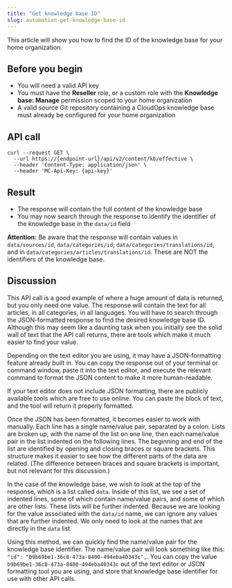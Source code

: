 ```yaml
---
title: "Get knowledge base ID"
slug: automation-get-knowledge-base-id
---
```



This article will show you how to find the ID of the knowledge base for your home organization.

## Before you begin

-   You will need a valid API key
-   You must have the **Reseller** role, or a custom role with the **Knowledge base: Manage** permission scoped to your home organization
-   A valid source Git repository containing a CloudOps knowledge base must already be configured for your home organization

## API call

```
curl --request GET \
  --url https://{endpoint-url}/api/v2/content/kb/effective \
  --header 'Content-Type: application/json' \
  --header 'MC-Api-Key: {api-key}'
```

## Result

-   The response will contain the full content of the knowledge base
-   You may now search through the response to identify the identifier of the knowledge base in the `data/id` field

**Attention:** Be aware that the response will contain values in `data/sources/id`, `data/categories/id`, `data/categories/translations/id`, and in `data/categories/articles/translations/id`. These are NOT the identifiers of the knowledge base.

## Discussion

This API call is a good example of where a huge amount of data is returned, but you only need one value. The response will contain the text for all articles, in all categories, in all languages. You will have to search through the JSON-formatted response to find the desired knowledge base ID. Although this may seem like a daunting task when you initially see the solid wall of text that the API call returns, there are tools which make it much easier to find your value.

Depending on the text editor you are using, it may have a JSON-formatting feature already built in. You can copy the response out of your terminal or command window, paste it into the text editor, and execute the relevant command to format the JSON content to make it more human-readable.

If your text editor does not include JSON formatting, there are publicly available tools which are free to use online. You can paste the block of text, and the tool will return it properly formatted.

Once the JSON has been formatted, it becomes easier to work with manually. Each line has a single name/value pair, separated by a colon. Lists are broken up, with the name of the list on one line, then each name/value pair in the list indented on the following lines. The beginning and end of the list are identified by opening and closing braces or square brackets. This structure makes it easier to see how the different parts of the data are related. \(The difference between braces and square brackets is important, but not relevant for this discussion.\)

In the case of the knowledge base, we wish to look at the top of the response, which is a list called `data`. Inside of this list, we see a set of indented lines, some of which contain name/value pairs, and some of which are other lists. These lists will be further indented. Because we are looking for the value associated with the `data/id` name, we can ignore any values that are further indented. We only need to look at the names that are directly in the `data` list.

Using this method, we can quickly find the name/value pair for the knowledge base identifier. The name/value pair will look something like this: `"id": "b9b69be1-36c8-473a-8400-494eba40343c",`. You can copy the value `b9b69be1-36c8-473a-8400-494eba40343c` out of the text editor or JSON formatting tool you are using, and store that knowledge base identifier for use with other API calls.


